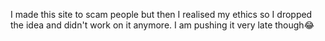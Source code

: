I made this site to scam people but then I realised my ethics so I dropped the idea and didn't work on it anymore. I am pushing it very late though😂
